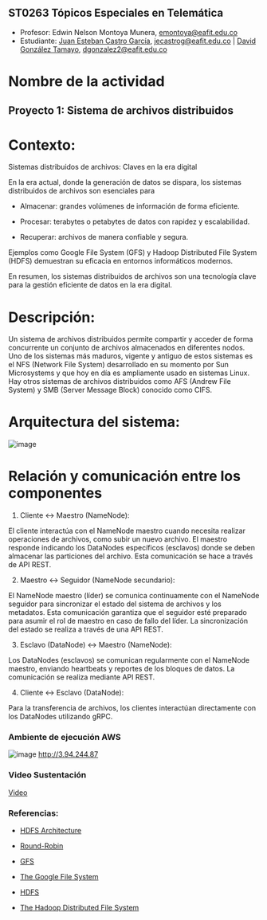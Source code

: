## ST0263 Tópicos Especiales en Telemática 

* Profesor: Edwin Nelson Montoya Munera, emontoya@eafit.edu.co
* Estudiante:
[Juan Esteban Castro García](https://github.com/castro-1), jecastrog@eafit.edu.co
| [David González Tamayo](https://github.com/dgonzalezt2), dgonzalez2@eafit.edu.co

# Nombre de la actividad
## Proyecto 1: Sistema de archivos distribuidos
# Contexto: 

Sistemas distribuidos de archivos: Claves en la era digital 

En la era actual, donde la generación de datos se dispara, los sistemas distribuidos de archivos son esenciales para 

* Almacenar: grandes volúmenes de información de forma eficiente. 

* Procesar: terabytes o petabytes de datos con rapidez y escalabilidad. 

* Recuperar: archivos de manera confiable y segura. 

Ejemplos como Google File System (GFS) y Hadoop Distributed File System (HDFS) demuestran su eficacia en entornos informáticos modernos. 

En resumen, los sistemas distribuidos de archivos son una tecnología clave para la gestión eficiente de datos en la era digital. 

# Descripción:  

Un sistema de archivos distribuidos permite compartir y acceder de forma concurrente un conjunto de archivos almacenados en diferentes nodos. Uno de los sistemas más maduros, vigente y antiguo de estos sistemas es el NFS (Network File System) desarrollado en su momento por Sun Microsystems y que hoy en día es ampliamente usado en sistemas Linux. Hay otros sistemas de archivos distribuidos como AFS (Andrew File System) y SMB (Server Message Block) conocido como CIFS. 

# Arquitectura del sistema: 

![image](https://github.com/dgonzalezt2/proyecto1-st0263/assets/81880494/a192a1c4-7cf6-42c4-ad08-cc1628279bb9)

# Relación y comunicación entre los componentes 

1. Cliente <-> Maestro (NameNode): 

El cliente interactúa con el NameNode maestro cuando necesita realizar operaciones de archivos, como subir un nuevo archivo. El maestro responde indicando los DataNodes específicos (esclavos) donde se deben almacenar las particiones del archivo. Esta comunicación se hace a través de API REST. 

2. Maestro <-> Seguidor (NameNode secundario): 

El NameNode maestro (líder) se comunica continuamente con el NameNode seguidor para sincronizar el estado del sistema de archivos y los metadatos. Esta comunicación garantiza que el seguidor esté preparado para asumir el rol de maestro en caso de fallo del líder. La sincronización del estado se realiza a través de una API REST. 

3. Esclavo (DataNode) <-> Maestro (NameNode): 

Los DataNodes (esclavos) se comunican regularmente con el NameNode maestro, enviando heartbeats y reportes de los bloques de datos. La comunicación se realiza mediante API REST. 

4. Cliente <-> Esclavo (DataNode): 

Para la transferencia de archivos, los clientes interactúan directamente con los DataNodes utilizando gRPC. 

### Ambiente de ejecución AWS

![image](https://github.com/dgonzalezt2/proyecto1-st0263/assets/81880494/b9721a5a-95fe-4747-8244-6b04d413d65c)
http://3.94.244.87

### Video Sustentación

[Video](https://youtu.be/EMdCnKGSY8k)

### Referencias:

* [HDFS Architecture](https://hadoop.apache.org/docs/current/hadoop-project-dist/hadoop-hdfs/HdfsDesign.html)
* [Round-Robin](https://www.linkedin.com/advice/0/how-does-round-robin-algorithm-schedule-tasks-irh4c)

* [GFS](https://es.wikipedia.org/wiki/Google_File_System) 
* [The Google File System](https://g.co/kgs/XzwmU76)

* [HDFS](https://es.wikipedia.org/wiki/Hadoop_Distributed_File_System)
* [The Hadoop Distributed File System](https://ieeexplore.ieee.org/document/5496972)
